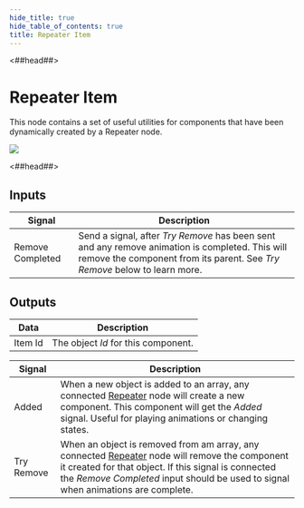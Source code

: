 ```yaml
---
hide_title: true
hide_table_of_contents: true
title: Repeater Item
---
```


<##head##>

# Repeater Item

This node contains a set of useful utilities for components that have been dynamically created by a <span className="ndl-node">Repeater</span> node.

<div className="ndl-image-with-background l">

![](nodes/ui-controls/repeater-item/repeater-item.png)

</div>

<##head##>

## Inputs

| Signal                                               | Description                                                                                                                                                                  |
| ---------------------------------------------------- | ---------------------------------------------------------------------------------------------------------------------------------------------------------------------------- |
| <span className="ndl-signal">Remove Completed</span> | Send a signal, after _Try Remove_ has been sent and any remove animation is completed. This will remove the component from its parent. See _Try Remove_ below to learn more. |

## Outputs

| Data                                      | Description                         |
| ----------------------------------------- | ----------------------------------- |
| <span className="ndl-data">Item Id</span> | The object _Id_ for this component. |

| Signal                                         | Description                                                                                                                                                                                                                                                               |
| ---------------------------------------------- | ------------------------------------------------------------------------------------------------------------------------------------------------------------------------------------------------------------------------------------------------------------------------- |
| <span className="ndl-signal">Added</span>      | When a new object is added to an array, any connected [Repeater](/nodes/ui-controls/repeater) node will create a new component. This component will get the _Added_ signal. Useful for playing animations or changing states.                                             |
| <span className="ndl-signal">Try Remove</span> | When an object is removed from am array, any connected [Repeater](/nodes/ui-controls/repeater) node will remove the component it created for that object. If this signal is connected the _Remove Completed_ input should be used to signal when animations are complete. |
